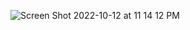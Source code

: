 ![Screen Shot 2022-10-12 at 11 14 12 PM](https://user-images.githubusercontent.com/113051612/195490862-adac67da-17e1-4f62-8893-006e5d2f1d8d.png)
